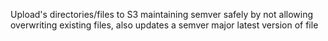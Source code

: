 Upload's directories/files to S3 maintaining semver safely by not allowing overwriting existing files, also updates a semver major latest version of file
